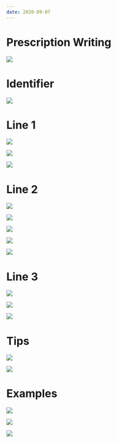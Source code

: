```yaml
---
date: 2020-09-07
---
```


# Prescription Writing

![](https://photos.thisispiggy.com/file/wikiFiles/Slide15.jpeg)

# Identifier

![](https://photos.thisispiggy.com/file/wikiFiles/Slide02.jpeg)

# Line 1

![](https://photos.thisispiggy.com/file/wikiFiles/Slide03.jpeg)

![](https://photos.thisispiggy.com/file/wikiFiles/Slide04.jpeg)

![](https://photos.thisispiggy.com/file/wikiFiles/Slide05.jpeg)

# Line 2

![](https://photos.thisispiggy.com/file/wikiFiles/Slide06.jpeg)

![](https://photos.thisispiggy.com/file/wikiFiles/Slide07.jpeg)

![](https://photos.thisispiggy.com/file/wikiFiles/Slide08.jpeg)

![](https://photos.thisispiggy.com/file/wikiFiles/Slide09.jpeg)

![](https://photos.thisispiggy.com/file/wikiFiles/Slide10.jpeg)

# Line 3

![](https://photos.thisispiggy.com/file/wikiFiles/Slide11.jpeg)

![](https://photos.thisispiggy.com/file/wikiFiles/Slide12.jpeg)

![](https://photos.thisispiggy.com/file/wikiFiles/Slide13.jpeg)

# Tips

![](https://photos.thisispiggy.com/file/wikiFiles/Slide14.jpeg)

![](https://photos.thisispiggy.com/file/wikiFiles/Slide19.jpeg)

# Examples

![](https://photos.thisispiggy.com/file/wikiFiles/Slide16.jpeg)

![](https://photos.thisispiggy.com/file/wikiFiles/Slide17.jpeg)

![](https://photos.thisispiggy.com/file/wikiFiles/Slide18.jpeg)
